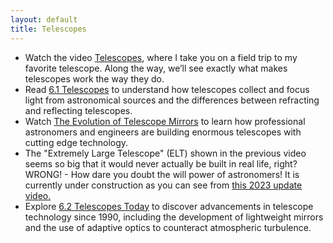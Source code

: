 ```yaml
---
layout: default
title: Telescopes
---
```


- Watch the video [Telescopes](https://youtu.be/f90eTYiAbU0?si=sYHEckKJlU7PU4Tu), where I take you on a field trip to my favorite telescope. Along the way, we’ll see exactly what makes telescopes work the way they do. 
- Read [6.1 Telescopes](https://openstax.org/books/astronomy-2e/pages/6-1-telescopes) to understand how telescopes collect and focus light from astronomical sources and the differences between refracting and reflecting telescopes.
- Watch [The Evolution of Telescope Mirrors](https://youtu.be/C5Q_48eW1V0?si=G6UGNkgZHkh4-3RD) to learn how professional astronomers and engineers are building enormous telescopes with cutting edge technology.
- The "Extremely Large Telescope" (ELT) shown in the previous video seems so big that it would never actually be built in real life, right? WRONG! - How dare you doubt the will power of astronomers! It is currently under construction as you can see from [this 2023 update video.](https://youtu.be/ifOcSTowoAU?si=3aVMhwpTgWtw6PDq) 
- Explore [6.2 Telescopes Today](https://openstax.org/books/astronomy-2e/pages/6-2-telescopes-today) to discover advancements in telescope technology since 1990, including the development of lightweight mirrors and the use of adaptive optics to counteract atmospheric turbulence.
